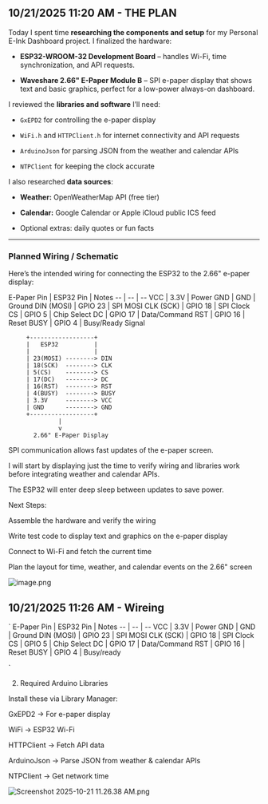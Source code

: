 <!--
  ===================    !!READ THIS NOTICE!!   ====================
  DO NOT edit this file manually. Your changes WILL BE OVERWRITTEN!
  This journal is auto generated and updated by Hack Club Blueprint.
  To edit this file, please edit your journal entries on Blueprint.
  ==================================================================
-->

## 10/21/2025 11:20 AM - THE PLAN  

<p data-start="303" data-end="447">Today I spent time <strong data-start="338" data-end="378">researching the components and setup</strong> for my Personal E-Ink Dashboard project. I finalized the hardware:</p>
<ul data-start="449" data-end="690">
<li data-start="449" data-end="546">
<p data-start="451" data-end="546"><strong data-start="451" data-end="487">ESP32-WROOM-32 Development Board</strong> – handles Wi-Fi, time synchronization, and API requests.</p>
</li>
<li data-start="547" data-end="690">
<p data-start="549" data-end="690"><strong data-start="549" data-end="585">Waveshare 2.66" E-Paper Module B</strong> – SPI e-paper display that shows text and basic graphics, perfect for a low-power always-on dashboard.</p>
</li>
</ul>
<p data-start="692" data-end="746">I reviewed the <strong data-start="707" data-end="733">libraries and software</strong> I’ll need:</p>
<ul data-start="747" data-end="987">
<li data-start="747" data-end="795">
<p data-start="749" data-end="795"><code data-start="749" data-end="757">GxEPD2</code> for controlling the e-paper display</p>
</li>
<li data-start="796" data-end="870">
<p data-start="798" data-end="870"><code data-start="798" data-end="806">WiFi.h</code> and <code data-start="811" data-end="825">HTTPClient.h</code> for internet connectivity and API requests</p>
</li>
<li data-start="871" data-end="940">
<p data-start="873" data-end="940"><code data-start="873" data-end="886">ArduinoJson</code> for parsing JSON from the weather and calendar APIs</p>
</li>
<li data-start="941" data-end="987">
<p data-start="943" data-end="987"><code data-start="943" data-end="954">NTPClient</code> for keeping the clock accurate</p>
</li>
</ul>
<p data-start="989" data-end="1026">I also researched <strong data-start="1007" data-end="1023">data sources</strong>:</p>
<ul data-start="1027" data-end="1187">
<li data-start="1027" data-end="1074">
<p data-start="1029" data-end="1074"><strong data-start="1029" data-end="1041">Weather:</strong> OpenWeatherMap API (free tier)</p>
</li>
<li data-start="1075" data-end="1140">
<p data-start="1077" data-end="1140"><strong data-start="1077" data-end="1090">Calendar:</strong> Google Calendar or Apple iCloud public ICS feed</p>
</li>
<li data-start="1141" data-end="1187">
<p data-start="1143" data-end="1187">Optional extras: daily quotes or fun facts</p>
</li>
</ul>
<hr data-start="1189" data-end="1192">
<h3 data-start="1194" data-end="1228"><strong data-start="1198" data-end="1228">Planned Wiring / Schematic</strong></h3>
<p data-start="1230" data-end="1311">Here’s the intended wiring for connecting the ESP32 to the 2.66" e-paper display:</p>
<div class="_tableContainer_1rjym_1"><div tabindex="-1" class="group _tableWrapper_1rjym_13 flex w-fit flex-col-reverse">
<html><head></head><body>
E-Paper Pin | ESP32 Pin | Notes
-- | -- | --
VCC | 3.3V | Power
GND | GND | Ground
DIN (MOSI) | GPIO 23 | SPI MOSI
CLK (SCK) | GPIO 18 | SPI Clock
CS | GPIO 5 | Chip Select
DC | GPIO 17 | Data/Command
RST | GPIO 16 | Reset
BUSY | GPIO 4 | Busy/Ready Signal

</body></html>

</div></div>

         +------------------+
         |   ESP32          |
         |                  |
         | 23(MOSI) --------> DIN
         | 18(SCK)  --------> CLK
         | 5(CS)    --------> CS
         | 17(DC)   --------> DC
         | 16(RST)  --------> RST
         | 4(BUSY)  --------> BUSY
         | 3.3V     --------> VCC
         | GND      --------> GND
         +------------------+
                  |
                  v
           2.66" E-Paper Display

SPI communication allows fast updates of the e-paper screen.

I will start by displaying just the time to verify wiring and libraries work before integrating weather and calendar APIs.

The ESP32 will enter deep sleep between updates to save power.

Next Steps:

Assemble the hardware and verify the wiring

Write test code to display text and graphics on the e-paper display

Connect to Wi-Fi and fetch the current time

Plan the layout for time, weather, and calendar events on the 2.66" screen

![image.png](https://blueprint.hackclub.com/user-attachments/blobs/proxy/eyJfcmFpbHMiOnsiZGF0YSI6NDE0NSwicHVyIjoiYmxvYl9pZCJ9fQ==--7590252c5a6cb307cc738b243503637c83546002/image.png)
  

## 10/21/2025 11:26 AM - Wireing  

`<html><head></head><body>
E-Paper Pin | ESP32 Pin | Notes
-- | -- | --
VCC | 3.3V | Power
GND | GND | Ground
DIN (MOSI) | GPIO 23 | SPI MOSI
CLK (SCK) | GPIO 18 | SPI Clock
CS | GPIO 5 | Chip Select
DC | GPIO 17 | Data/Command
RST | GPIO 16 | Reset
BUSY | GPIO 4 | Busy/ready

</body></html>`

2. Required Arduino Libraries

Install these via Library Manager:

GxEPD2 → For e-paper display

WiFi → ESP32 Wi-Fi

HTTPClient → Fetch API data

ArduinoJson → Parse JSON from weather & calendar APIs

NTPClient → Get network time

![Screenshot 2025-10-21 11.26.38 AM.png](https://blueprint.hackclub.com/user-attachments/blobs/proxy/eyJfcmFpbHMiOnsiZGF0YSI6NDE0OCwicHVyIjoiYmxvYl9pZCJ9fQ==--dad283b0328bb697335c4507f23e2b8ec7d33356/Screenshot%202025-10-21%2011.26.38%20AM.png)
  


